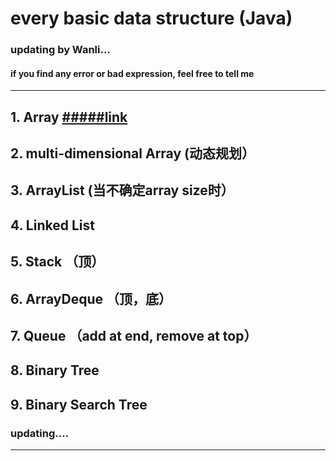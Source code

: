# every basic data structure (Java) #
### updating by Wanli...
#### if you find any error or bad expression, feel free to tell me ####
---------


## 1. Array [#####link](https://github.com/IDGAQ/Java_Data_Structure-Wanli-/blob/main/Array.md)
## 2. multi-dimensional Array (动态规划）
## 3. ArrayList (当不确定array size时）
## 4. Linked List
## 5. Stack （顶）
## 6. ArrayDeque （顶，底）
## 7. Queue （add at end, remove at top）
## 8. Binary Tree 
## 9. Binary Search Tree
### updating....
---

